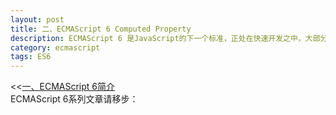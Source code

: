 ```yaml
---
layout: post
title: 二、ECMAScript 6 Computed Property
description: ECMAScript 6 是JavaScript的下一个标准，正处在快速开发之中，大部分已经完成了，预计将在2014年正式发布。
category: ecmascript
tags: ES6
---
```



<div class="page-ctrl">
	<span class="page-old" title="上一篇">&lt;&lt;<a href="/ES6-introduce.html">一、ECMAScript 6简介</a></span>
	<span class="page-new" title="下一篇"><a href="#"></a></span>
</div>
ECMAScript 6系列文章请移步：<http://barretlee.com/ES6/>